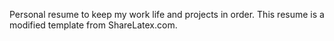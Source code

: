 Personal resume to keep my work life and projects in order. This resume is a modified template from ShareLatex.com.

